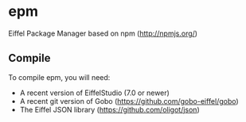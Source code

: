 epm
===

Eiffel Package Manager based on npm (http://npmjs.org/)

Compile
-------

To compile epm, you will need:
* A recent version of EiffelStudio (7.0 or newer)
* A recent git version of Gobo (https://github.com/gobo-eiffel/gobo)
* The Eiffel JSON library (https://github.com/oligot/json)
